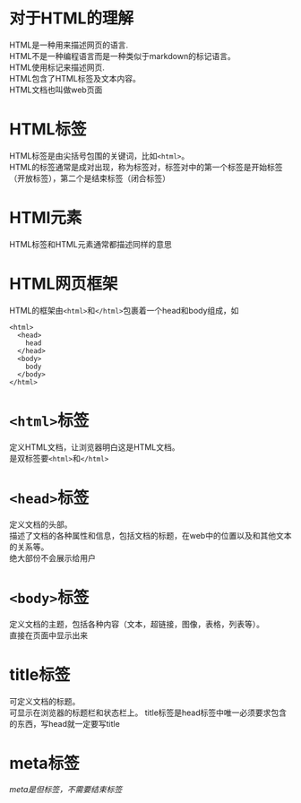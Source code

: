 # 对于HTML的理解
HTML是一种用来描述网页的语言.   
HTML不是一种编程语言而是一种类似于markdown的标记语言。    
HTML使用标记来描述网页.   
HTML包含了HTML标签及文本内容。  
HTML文档也叫做web页面
# HTML标签
HTML标签是由尖括号包围的关键词，比如`<html>`。  
HTML的标签通常是成对出现，称为标签对，标签对中的第一个标签是开始标签（开放标签），第二个是结束标签（闭合标签）
# HTMl元素
HTML标签和HTML元素通常都描述同样的意思
# HTML网页框架
HTML的框架由`<html>`和`</html>`包裹着一个head和body组成，如
```
<html>
  <head>
    head
  </head>
  <body>
    body
  </body>
</html>
```
# `<html>`标签
定义HTML文档，让浏览器明白这是HTML文档。  
是双标签要`<html>`和`</html>`
# `<head>`标签
定义文档的头部。  
描述了文档的各种属性和信息，包括文档的标题，在web中的位置以及和其他文本的关系等。  
绝大部份不会展示给用户
# `<body>`标签
定义文档的主题，包括各种内容（文本，超链接，图像，表格，列表等）。  
直接在页面中显示出来
# title标签
可定义文档的标题。  
可显示在浏览器的标题栏和状态栏上。 
title标签是head标签中唯一必须要求包含的东西，写head就一定要写title
# meta标签
*meta是但标签，不需要结束标签*

